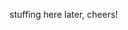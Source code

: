 stuffing here later, cheers!

<!---
alxSync/alxSync is a ✨ special ✨ repository because its `README.md` (this file) appears on your GitHub profile.
You can click the Preview link to take a look at your changes.
--->
